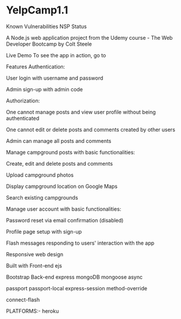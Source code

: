 # YelpCamp1.1
Known Vulnerabilities NSP Status

A Node.js web application project from the Udemy course - The Web Developer Bootcamp by Colt Steele

Live Demo
To see the app in action, go to 

Features
Authentication:

User login with username and password

Admin sign-up with admin code

Authorization:

One cannot manage posts and view user profile without being authenticated

One cannot edit or delete posts and comments created by other users

Admin can manage all posts and comments

Manage campground posts with basic functionalities:

Create, edit and delete posts and comments

Upload campground photos

Display campground location on Google Maps

Search existing campgrounds

Manage user account with basic functionalities:

Password reset via email confirmation (disabled)

Profile page setup with sign-up

Flash messages responding to users' interaction with the app

Responsive web design



Built with
Front-end
ejs

Bootstrap
Back-end
express
mongoDB
mongoose
async

passport
passport-local
express-session
method-override


connect-flash

PLATFORMS:-
heroku
